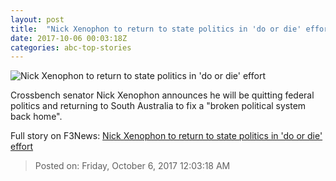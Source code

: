 ```yaml
---
layout: post
title:  "Nick Xenophon to return to state politics in 'do or die' effort"
date: 2017-10-06 00:03:18Z
categories: abc-top-stories
---
```


![Nick Xenophon to return to state politics in 'do or die' effort](http://www.abc.net.au/news/image/9022298-1x1-700x700.jpg)

Crossbench senator Nick Xenophon announces he will be quitting federal politics and returning to South Australia to fix a "broken political system back home".


Full story on F3News: [Nick Xenophon to return to state politics in 'do or die' effort](http://www.f3nws.com/n/buzbj)

> Posted on: Friday, October 6, 2017 12:03:18 AM
